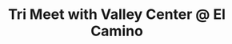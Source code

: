 ---
title: Tri Meet with Valley Center @ El Camino
layout: post
toc: true 
hide: true
comments: true
permalink: /2023/VC_EC
categories: [Meets]
---